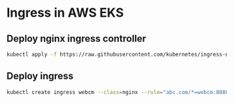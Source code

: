 # Ingress in AWS EKS
## Deploy nginx ingress controller
```bash
kubectl apply -f https://raw.githubusercontent.com/kubernetes/ingress-nginx/controller-v1.12.0-beta.0/deploy/static/provider/aws/deploy.yaml
```

## Deploy ingress
```bash
kubectl create ingress webcm --class=nginx --rule="abc.com/*=webcm:8080,tls=abc-tls"
```